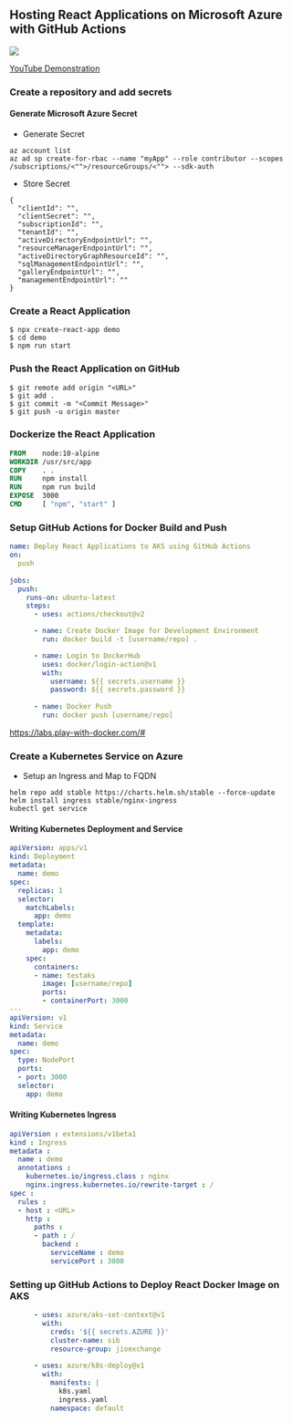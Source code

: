 ## Hosting React Applications on Microsoft Azure with GitHub Actions

![](img/poster.png)

[YouTube Demonstration](https://www.youtube.com/watch?v=73tq15DVeSE&feature=youtu.be)

### Create a repository and add secrets

#### Generate Microsoft Azure Secret

* Generate Secret

```
az account list
az ad sp create-for-rbac --name "myApp" --role contributor --scopes /subscriptions/<"">/resourceGroups/<""> --sdk-auth
```

* Store Secret

```
{
  "clientId": "",
  "clientSecret": "",
  "subscriptionId": "",
  "tenantId": "",
  "activeDirectoryEndpointUrl": "",
  "resourceManagerEndpointUrl": "",
  "activeDirectoryGraphResourceId": "",
  "sqlManagementEndpointUrl": "",
  "galleryEndpointUrl": "",
  "managementEndpointUrl": ""
}
```

### Create a React Application

```
$ npx create-react-app demo
$ cd demo
$ npm run start
```

### Push the React Application on GitHub

```
$ git remote add origin "<URL>"
$ git add .
$ git commit -m "<Commit Message>"
$ git push -u origin master
```

### Dockerize the React Application

```Dockerfile
FROM    node:10-alpine 
WORKDIR /usr/src/app
COPY    . .
RUN     npm install
RUN     npm run build
EXPOSE  3000
CMD     [ "npm", "start" ]
```

### Setup GitHub Actions for Docker Build and Push

```yaml
name: Deploy React Applications to AKS using GitHub Actions
on:
  push
  
jobs:
  push:
    runs-on: ubuntu-latest
    steps:
      - uses: actions/checkout@v2

      - name: Create Docker Image for Development Environment
        run: docker build -t [username/repo] .

      - name: Login to DockerHub
        uses: docker/login-action@v1 
        with:
          username: ${{ secrets.username }}
          password: ${{ secrets.password }}
        
      - name: Docker Push
        run: docker push [username/repo]
```

https://labs.play-with-docker.com/#

### Create a Kubernetes Service on Azure

* Setup an Ingress and Map to FQDN

```
helm repo add stable https://charts.helm.sh/stable --force-update
helm install ingress stable/nginx-ingress
kubectl get service
```

#### Writing Kubernetes Deployment and Service

```yaml
apiVersion: apps/v1
kind: Deployment
metadata:
  name: demo
spec:
  replicas: 1
  selector:
    matchLabels:
      app: demo
  template:
    metadata:
      labels:
        app: demo
    spec:
      containers:
      - name: testaks
        image: [username/repo]
        ports:
        - containerPort: 3000
---
apiVersion: v1
kind: Service
metadata:
  name: demo
spec:
  type: NodePort
  ports:
  - port: 3000
  selector:
    app: demo
```

#### Writing Kubernetes Ingress

```yaml
apiVersion : extensions/v1beta1
kind : Ingress
metadata :
  name : demo
  annotations :
    kubernetes.io/ingress.class : nginx
    nginx.ingress.kubernetes.io/rewrite-target : /
spec :
  rules :
  - host : <URL> 
    http :
      paths :
      - path : /
        backend :
          serviceName : demo
          servicePort : 3000
```

### Setting up GitHub Actions to Deploy React Docker Image on AKS

```yaml
      - uses: azure/aks-set-context@v1
        with:
          creds: '${{ secrets.AZURE }}'
          cluster-name: sib
          resource-group: jioexchange
        
      - uses: azure/k8s-deploy@v1
        with:
          manifests: |
            k8s.yaml
            ingress.yaml
          namespace: default
```
